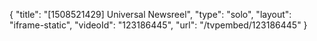 {
    "title": "[1508521429] Universal Newsreel",
    "type": "solo",
    "layout": "iframe-static",
    "videoId": "123186445",
    "url": "\/tvpembed\/123186445"
}
